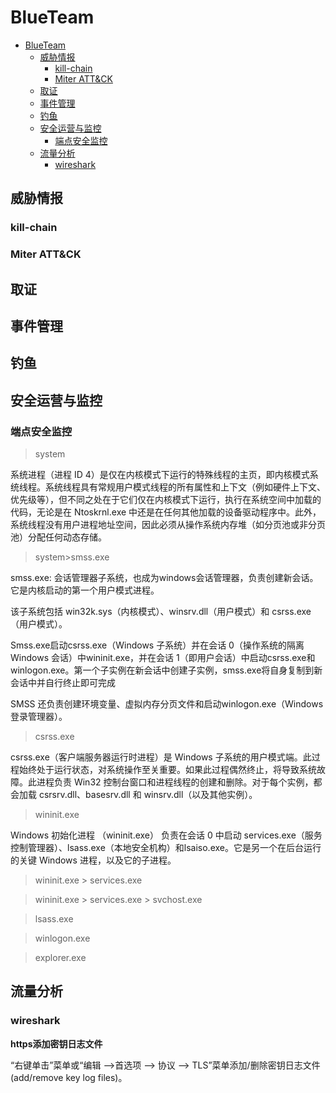# BlueTeam

- [BlueTeam](#blueteam)
  - [威胁情报](#威胁情报)
    - [kill-chain](#kill-chain)
    - [Miter ATT\&CK](#miter-attck)
  - [取证](#取证)
  - [事件管理](#事件管理)
  - [钓鱼](#钓鱼)
  - [安全运营与监控](#安全运营与监控)
    - [端点安全监控](#端点安全监控)
  - [流量分析](#流量分析)
    - [wireshark](#wireshark)





## 威胁情报

### kill-chain

### Miter ATT&CK



## 取证

## 事件管理

## 钓鱼

## 安全运营与监控

### 端点安全监控


>system

系统进程（进程 ID 4）是仅在内核模式下运行的特殊线程的主页，即内核模式系统线程。系统线程具有常规用户模式线程的所有属性和上下文（例如硬件上下文、优先级等），但不同之处在于它们仅在内核模式下运行，执行在系统空间中加载的代码，无论是在 Ntoskrnl.exe 中还是在任何其他加载的设备驱动程序中。此外，系统线程没有用户进程地址空间，因此必须从操作系统内存堆（如分页池或非分页池）分配任何动态存储。

>system>smss.exe

smss.exe: 会话管理器子系统，也成为windows会话管理器，负责创建新会话。它是内核启动的第一个用户模式进程。  

该子系统包括 win32k.sys（内核模式）、winsrv.dll（用户模式）和 csrss.exe（用户模式）。  

Smss.exe启动csrss.exe（Windows 子系统）并在会话 0（操作系统的隔离 Windows 会话）中wininit.exe，并在会话 1（即用户会话）中启动csrss.exe和winlogon.exe。第一个子实例在新会话中创建子实例，smss.exe将自身复制到新会话中并自行终止即可完成  

SMSS 还负责创建环境变量、虚拟内存分页文件和启动winlogon.exe（Windows 登录管理器）。  

>csrss.exe

csrss.exe（客户端服务器运行时进程）是 Windows 子系统的用户模式端。此过程始终处于运行状态，对系统操作至关重要。如果此过程偶然终止，将导致系统故障。此进程负责 Win32 控制台窗口和进程线程的创建和删除。对于每个实例，都会加载 csrsrv.dll、basesrv.dll 和 winsrv.dll（以及其他实例）。

>wininit.exe

Windows 初始化进程 （wininit.exe） 负责在会话 0 中启动 services.exe（服务控制管理器）、lsass.exe（本地安全机构）和lsaiso.exe。它是另一个在后台运行的关键 Windows 进程，以及它的子进程。



>wininit.exe > services.exe



>wininit.exe > services.exe > svchost.exe

>lsass.exe

>winlogon.exe

>explorer.exe

## 流量分析

### wireshark

**https添加密钥日志文件**

“右键单击”菜单或“编辑 -->首选项 --> 协议 --> TLS”菜单添加/删除密钥日志文件(add/remove key log files)。

